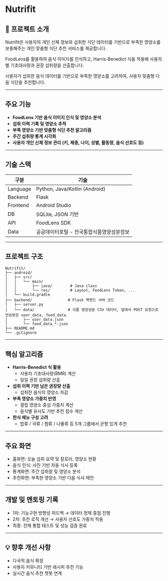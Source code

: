 # Nutrifit

## **📌 프로젝트 소개**

Nutrifit은 사용자의 개인 신체 정보와 섭취한 식단 데이터를 기반으로 부족한 영양소를 보충해주는 개인 맞춤형 식단 추천 서비스를 제공합니다.

FoodLens를 활용하여 음식 이미지를 인식하고, Harris-Benedict 식을 적용해 사용자별 기초대사량과 권장 섭취량을 산출합니다.

사용자가 섭취한 음식 데이터를 기반으로 부족한 영양소를 고려하여, 사용자 맞춤형 다음 식단을 추천합니다.

---

## **주요 기능**

- **FoodLens 기반 음식 이미지 인식 및 영양소 분석**
- **섭취 이력 기록 및 영양소 추적**
- **부족 영양소 기반 맞춤형 식단 추천 알고리즘**
- **주간 섭취량 통계 시각화**
- **사용자 개인 신체 정보 관리 (키, 체중, 나이, 성별, 활동량, 음식 선호도 등)**

---

## **기술 스택**

| **구분** | **기술** |
| --- | --- |
| Language | Python, Java/Kotlin (Android) |
| Backend | Flask |
| Frontend | Android Studio |
| DB | SQLite, JSON 기반 |
| API | FoodLens SDK |
| Data | 공공데이터포털 - 전국통합식품영양성분정보 |

---

## **프로젝트 구조**

```
Nutrifit/
├── android/
│   ├── src/
│   │   └── main/
│   │       ├── java/        # Java class
│   │       └── res/         # Layout, FoodLens Token, ...
│   └── build.gradle
├── backend/                # Flask 백엔드 서버 코드
│   ├── server.py
│   └── data/               # 식품 영양성분 CSV 데이터, 앱에서 POST 요청으로 전송받은 user_data, food_data
│       ├── user_data.json
│       └── food_data_*.json
├── README.md
└── .gitignore
```

---

## 핵심 알고리즘

- **Harris-Benedict 식 활용**
    - 사용자 기초대사량(BMR) 계산
    - 일일 권장 섭취량 산출
- **섭취 이력 기반 남은 권장량 산출**
    - 섭취한 음식의 영양소 차감
- **부족 영양소 가중치 반영**
    - 결핍 영양소 중심 가중치 계산
    - 음식별 유사도 기반 추천 점수 계산
- **한식 메뉴 구성 고려**
    - 밥류 / 국류 / 찜류 / 나물류 등 5개 그룹에서 균형 있게 추천

---

## **주요 화면**

- 홈화면: 오늘 섭취 요약 및 칼로리, 영양소 현황
- 음식 인식: 사진 기반 자동 식사 등록
- 통계화면: 주간 섭취량 및 영양소 분석
- 추천화면: 부족한 영양소 기반 다음 식사 제안

---

## **개발 및 멘토링 기록**

- 1차: 기능구현 방향성 피드백 → 데이터 정제 중점 진행
- 2차: 추천 로직 개선 → 사용자 선호도 가중치 적용
- 최종: 전체 통합 테스트 및 성능 검증 완료

---

## **💡 향후 개선 사항**

- 다국적 음식 확장
- 사용자 커뮤니티 기반 레시피 추천 기능
- 실시간 음식 추천 챗봇 연계

